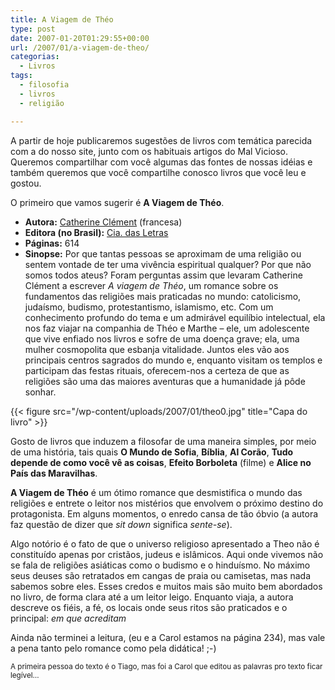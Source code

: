 ```yaml
---
title: A Viagem de Théo
type: post
date: 2007-01-20T01:29:55+00:00
url: /2007/01/a-viagem-de-theo/
categorias:
  - Livros
tags:
  - filosofia
  - livros
  - religião

---
```

A partir de hoje publicaremos sugestões de livros com temática parecida com a do nosso site, junto com os habituais artigos do Mal Vicioso. Queremos compartilhar com você algumas das fontes de nossas idéias e também queremos que você compartilhe conosco livros que você leu e gostou.

O primeiro que vamos sugerir é **A Viagem de Théo**.

  * **Autora:** [Catherine Clément][1] (francesa)
  * **Editora (no Brasil):** [Cia. das Letras][2]
  * **Páginas:** 614
  * **Sinopse:** Por que tantas pessoas se aproximam de uma religião ou sentem vontade de ter uma vivência espiritual qualquer? Por que não somos todos ateus? Foram perguntas assim que levaram Catherine Clément a escrever _A viagem de Théo_, um romance sobre os fundamentos das religiões mais praticadas no mundo: catolicismo, judaísmo, budismo, protestantismo, islamismo, etc. Com um conhecimento profundo do tema e um admirável equilíbio intelectual, ela nos faz viajar na companhia de Théo e Marthe – ele, um adolescente que vive enfiado nos livros e sofre de uma doença grave; ela, uma mulher cosmopolita que esbanja vitalidade. Juntos eles vão aos principais centros sagrados do mundo e, enquanto visitam os templos e participam das festas rituais, oferecem-nos a certeza de que as religiões são uma das maiores aventuras que a humanidade já pôde sonhar.

{{< figure src="/wp-content/uploads/2007/01/theo0.jpg" title="Capa do livro" >}}

Gosto de livros que induzem a filosofar de uma maneira simples, por meio de uma história, tais quais **O Mundo de Sofia**, **Bíblia**, **Al Corão**, **Tudo depende de como você vê as coisas**, **Efeito Borboleta** (filme) e **Alice no País das Maravilhas**.

**A Viagem de Théo** é um ótimo romance que desmistifica o mundo das religiões e entrete o leitor nos mistérios que envolvem o próximo destino do protagonista. Em alguns momentos, o enredo cansa de tão óbvio (a autora faz questão de dizer que _sit down_ significa _sente-se_).

Algo notório é o fato de que o universo religioso apresentado a Theo não é constituído apenas por cristãos, judeus e islâmicos. Aqui onde vivemos não se fala de religiões asiáticas como o budismo e o hinduísmo. No máximo seus deuses são retratados em cangas de praia ou camisetas, mas nada sabemos sobre eles. Esses credos e muitos mais são muito bem abordados no livro, de forma clara até a um leitor leigo. Enquanto viaja, a autora descreve os fiéis, a fé, os locais onde seus ritos são praticados e o principal: _em que acreditam_

Ainda não terminei a leitura, (eu e a Carol estamos na página 234), mas vale a pena tanto pelo romance como pela didática! ;-)

<small>A primeira pessoa do texto é o Tiago, mas foi a Carol que editou as palavras pro texto ficar legível…</small>

 [1]: http://fr.wikipedia.org/wiki/Catherine_Clément
 [2]: http://www.ciadasletras.com.br/

